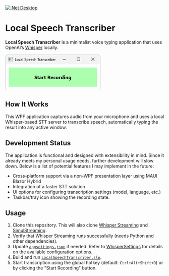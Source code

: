 [![.Net Desktop](https://github.com/tool-buddy/local-speech-transcriber/actions/workflows/dotnet-desktop.yml/badge.svg)](https://github.com/tool-buddy/local-speech-transcriber/actions/workflows/dotnet-desktop.yml)

# Local Speech Transcriber

**Local Speech Transcriber** is a minimalist voice typing application that uses OpenAI’s [Whisper](https://openai.com/index/whisper/) locally. 

![alt text](docs/ui.png)

## How It Works

This WPF application captures audio from your microphone and uses a local Whisper-based STT server to transcribe speech, automatically typing the result into any active window.

## Development Status

The application is functional and designed with extensibility in mind. Since it already meets my personal usage needs, further development will slow down. Below is a list of potential features I may implement in the future:

- Cross-platform support via a non-WPF presentation layer using MAUI Blazor Hybrid  
- Integration of a faster STT solution  
- UI options for configuring transcription settings (model, language, etc.)  
- Taskbar/tray icon showing the recording state.

## Usage

1. Clone this repository. This will also clone [Whisper Streaming](https://github.com/ufal/whisper_streaming) and [SimulStreaming](https://github.com/ufal/SimulStreaming).
2. Verify that Whisper Streaming runs successfully (needs Python and other dependencies).  
3. Update [`appsettings.json`](ToolBuddy.LocalSpeechTranscriber.Presentation.Wpf/appsettings.json) if needed. Refer to [WhisperSettings](ToolBuddy.LocalSpeechTranscriber.Application/Configuration/Options/WhisperSettings.cs) for details on the available configuration options.
4. Build and run [`LocalSpeechTranscriber.sln`](LocalSpeechTranscriber.sln).  
5. Start transcription using the global hotkey (default: `Ctrl+Alt+Shift+D`) or by clicking the "Start Recording" button.  

